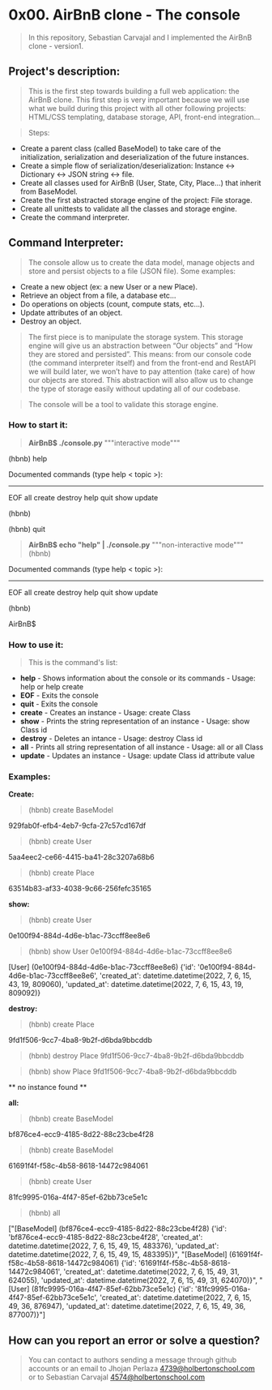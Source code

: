 # **0x00. AirBnB clone - The console**
>In this repository, Sebastian Carvajal and I implemented the AirBnB clone - version1.

## Project's description: 
>This is the first step towards building a full web application: the AirBnB clone. This first step is very important because we will use what we build during this project with all other following projects: HTML/CSS templating, database storage, API, front-end integration…

>Steps:
* Create a parent class (called BaseModel) to take care of the initialization, serialization and deserialization of the future instances.
* Create a simple flow of serialization/deserialization: Instance <-> Dictionary <-> JSON string <-> file.
* Create all classes used for AirBnB (User, State, City, Place…) that inherit from BaseModel.
* Create the first abstracted storage engine of the project: File storage.
* Create all unittests to validate all the classes and storage engine.
* Create the command interpreter.

## Command Interpreter:
> The console allow us to create the data model, manage objects and store and persist objects to a file (JSON file). Some examples:
* Create a new object (ex: a new User or a new Place).
* Retrieve an object from a file, a database etc…
* Do operations on objects (count, compute stats, etc…).
* Update attributes of an object.
* Destroy an object.

>The first piece is to manipulate the storage system. This storage engine will give us an abstraction between “Our objects” and “How they are stored and persisted”. This means: from our console code (the command interpreter itself) and from the front-end and RestAPI we will build later, we won’t have to pay attention (take care) of how our objects are stored. This abstraction will also allow us to change the type of storage easily without updating all of our codebase.

>The console will be a tool to validate this storage engine.


### How to start it:
>**AirBnB$ ./console.py** """interactive mode"""

(hbnb) help

Documented commands (type help < topic >):
__________________________________________
EOF     all     create     destroy     help     quit     show     update

(hbnb) 

(hbnb) quit

>**AirBnB$ echo "help" | ./console.py** """non-interactive mode"""
(hbnb)

Documented commands (type help < topic >):
__________________________________________
EOF     all     create     destroy     help     quit     show     update

(hbnb) 

AirBnB$

### How to use it:
>This is the command's list:
* **help** - Shows information about the console or its commands - Usage: help or help create
* **EOF** - Exits the console
* **quit** - Exits the console
* **create** - Creates an instance - Usage: create Class
* **show** - Prints the string representation of an instance - Usage: show Class id
* **destroy** - Deletes an intance - Usage: destroy Class id
* **all** - Prints all string representation of all instance - Usage: all or all Class
* **update** - Updates an instance - Usage: update Class id attribute value

### Examples:
**Create:**

>(hbnb) create BaseModel

929fab0f-efb4-4eb7-9cfa-27c57cd167df

>(hbnb) create User

5aa4eec2-ce66-4415-ba41-28c3207a68b6

>(hbnb) create Place

63514b83-af33-4038-9c66-256fefc35165

**show:**
>(hbnb) create User

0e100f94-884d-4d6e-b1ac-73ccff8ee8e6

>(hbnb) show User 0e100f94-884d-4d6e-b1ac-73ccff8ee8e6

[User] (0e100f94-884d-4d6e-b1ac-73ccff8ee8e6) {'id': '0e100f94-884d-4d6e-b1ac-73ccff8ee8e6', 'created_at': datetime.datetime(2022, 7, 6, 15, 43, 19, 809060), 'updated_at': datetime.datetime(2022, 7, 6, 15, 43, 19, 809092)}

**destroy:**
>(hbnb) create Place

9fd1f506-9cc7-4ba8-9b2f-d6bda9bbcddb

>(hbnb) destroy Place 9fd1f506-9cc7-4ba8-9b2f-d6bda9bbcddb

>(hbnb) show Place 9fd1f506-9cc7-4ba8-9b2f-d6bda9bbcddb

** no instance found **

**all:**
>(hbnb) create BaseModel

bf876ce4-ecc9-4185-8d22-88c23cbe4f28

>(hbnb) create BaseModel

61691f4f-f58c-4b58-8618-14472c984061

>(hbnb) create User

81fc9995-016a-4f47-85ef-62bb73ce5e1c

>(hbnb) all

["[BaseModel] (bf876ce4-ecc9-4185-8d22-88c23cbe4f28) {'id': 'bf876ce4-ecc9-4185-8d22-88c23cbe4f28', 'created_at': datetime.datetime(2022, 7, 6, 15, 49, 15, 483376), 'updated_at': datetime.datetime(2022, 7, 6, 15, 49, 15, 483395)}", "[BaseModel] (61691f4f-f58c-4b58-8618-14472c984061) {'id': '61691f4f-f58c-4b58-8618-14472c984061', 'created_at': datetime.datetime(2022, 7, 6, 15, 49, 31, 624055), 'updated_at': datetime.datetime(2022, 7, 6, 15, 49, 31, 624070)}", "[User] (81fc9995-016a-4f47-85ef-62bb73ce5e1c) {'id': '81fc9995-016a-4f47-85ef-62bb73ce5e1c', 'created_at': datetime.datetime(2022, 7, 6, 15, 49, 36, 876947), 'updated_at': datetime.datetime(2022, 7, 6, 15, 49, 36, 877007)}"]



## How can you report an error or solve a question?
> You can contact to authors sending a message through github accounts or an email to Jhojan Perlaza <4739@holbertonschool.com> or to Sebastian Carvajal <4574@holbertonschool.com>